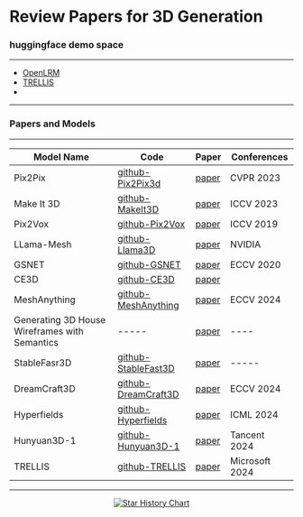 # Review Papers for 3D Generation 


### huggingface demo space
---
 - [OpenLRM](https://huggingface.co/spaces/zxhezexin/OpenLRM)
 - [TRELLIS](https://huggingface.co/spaces/JeffreyXiang/TRELLIS)
 - []() 




---------
### Papers and Models
--------
| Model Name | Code | Paper | Conferences
|---------|--------|-------------|-------------|
| Pix2Pix | [github-Pix2Pix3d](https://github.com/dunbar12138/pix2pix3D) | [paper](https://arxiv.org/abs/2302.08509) | CVPR 2023 | 
|Make It 3D | [github-MakeIt3D](https://github.com/junshutang/Make-It-3D) |[paper](https://arxiv.org/abs/2303.14184)| ICCV 2023 | 
|Pix2Vox |[github-Pix2Vox](https://github.com/hzxie/Pix2Vox)|[paper](https://arxiv.org/abs/1901.11153)| ICCV 2019| 
|LLama-Mesh | [github-Llama3D](https://github.com/nv-tlabs/LLaMA-Mesh) |[paper](https://arxiv.org/pdf/2411.09595)|NVIDIA
|GSNET|[github-GSNET](https://github.com/lkeab/gsnet) | [paper](https://arxiv.org/abs/2007.13124)| ECCV 2020|
|CE3D| [github-CE3D](https://github.com/Fangkang515/CE3D) |[paper](https://arxiv.org/abs/2303.14184)|
|MeshAnything| [github-MeshAnything](https://github.com/buaacyw/MeshAnything) |[paper](https://arxiv.org/abs/2303.14184)|ECCV 2024|
|Generating 3D House Wireframes with Semantics|-----|[paper](https://arxiv.org/abs/2407.12267)| ----
|StableFasr3D| [github-StableFast3D](https://github.com/Stability-AI/stable-fast-3d) |[paper](https://arxiv.org/abs/2408.00653)| ----- | 
|DreamCraft3D| [github-DreamCraft3D](https://github.com/deepseek-ai/DreamCraft3D)|[paper](https://arxiv.org/abs/2310.16818)| ECCV 2024
|Hyperfields| [github-Hyperfields](https://github.com/threedle/hyperfields)|[paper](http://arxiv.org/abs/2310.17075)| ICML 2024
|Hunyuan3D-1| [github-Hunyuan3D-1](https://github.com/tencent/Hunyuan3D-1)|[paper](https://arxiv.org/pdf/2411.02293)| Tancent 2024
|TRELLIS| [github-TRELLIS](https://github.com/Microsoft/TRELLIS)|[paper](https://arxiv.org/abs/2412.01506)| Microsoft 2024

-----



<p align="center">
  <a href="https://star-history.com/#A7medM0sta/text-2D-to-3D&Date">
    <img src="https://api.star-history.com/svg?repos=A7medM0sta/text-2D-to-3D&type=Date" alt="Star History Chart">
  </a>
</p>
